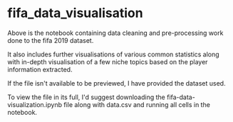 # fifa_data_visualisation

Above is the notebook containing data cleaning and pre-processing work done to the fifa 2019 dataset.

It also includes further visualisations of various common statistics along with in-depth visualisation of a few niche topics based on the player information extracted. 

If the file isn't available to be previewed, I have provided the dataset used.

To view the file in its full, I'd suggest downloading the fifa-data-visualization.ipynb file along with data.csv and running all cells in the notebook.
